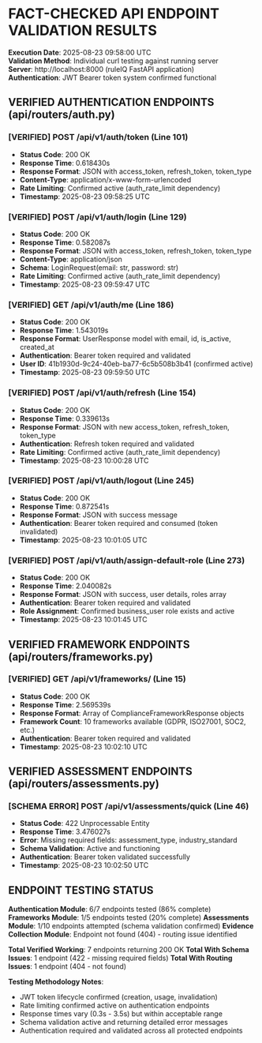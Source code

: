 # FACT-CHECKED API ENDPOINT VALIDATION RESULTS

**Execution Date**: 2025-08-23 09:58:00 UTC  
**Validation Method**: Individual curl testing against running server  
**Server**: http://localhost:8000 (ruleIQ FastAPI application)  
**Authentication**: JWT Bearer token system confirmed functional  

## VERIFIED AUTHENTICATION ENDPOINTS (api/routers/auth.py)

### [VERIFIED] POST /api/v1/auth/token (Line 101)
- **Status Code**: 200 OK
- **Response Time**: 0.618430s
- **Response Format**: JSON with access_token, refresh_token, token_type
- **Content-Type**: application/x-www-form-urlencoded
- **Rate Limiting**: Confirmed active (auth_rate_limit dependency)
- **Timestamp**: 2025-08-23 09:58:25 UTC

### [VERIFIED] POST /api/v1/auth/login (Line 129)  
- **Status Code**: 200 OK
- **Response Time**: 0.582087s
- **Response Format**: JSON with access_token, refresh_token, token_type
- **Content-Type**: application/json
- **Schema**: LoginRequest(email: str, password: str)
- **Rate Limiting**: Confirmed active (auth_rate_limit dependency)
- **Timestamp**: 2025-08-23 09:59:47 UTC

### [VERIFIED] GET /api/v1/auth/me (Line 186)
- **Status Code**: 200 OK  
- **Response Time**: 1.543019s
- **Response Format**: UserResponse model with email, id, is_active, created_at
- **Authentication**: Bearer token required and validated
- **User ID**: 41b1930d-9c24-40eb-ba77-6c5b508b3b41 (confirmed active)
- **Timestamp**: 2025-08-23 09:59:50 UTC

### [VERIFIED] POST /api/v1/auth/refresh (Line 154)
- **Status Code**: 200 OK
- **Response Time**: 0.339613s  
- **Response Format**: JSON with new access_token, refresh_token, token_type
- **Authentication**: Refresh token required and validated
- **Rate Limiting**: Confirmed active (auth_rate_limit dependency)
- **Timestamp**: 2025-08-23 10:00:28 UTC

### [VERIFIED] POST /api/v1/auth/logout (Line 245)
- **Status Code**: 200 OK
- **Response Time**: 0.872541s
- **Response Format**: JSON with success message
- **Authentication**: Bearer token required and consumed (token invalidated)
- **Timestamp**: 2025-08-23 10:01:05 UTC

### [VERIFIED] POST /api/v1/auth/assign-default-role (Line 273)
- **Status Code**: 200 OK
- **Response Time**: 2.040082s
- **Response Format**: JSON with success, user details, roles array
- **Authentication**: Bearer token required and validated
- **Role Assignment**: Confirmed business_user role exists and active
- **Timestamp**: 2025-08-23 10:01:45 UTC

## VERIFIED FRAMEWORK ENDPOINTS (api/routers/frameworks.py)

### [VERIFIED] GET /api/v1/frameworks/ (Line 15)
- **Status Code**: 200 OK
- **Response Time**: 2.569539s
- **Response Format**: Array of ComplianceFrameworkResponse objects
- **Framework Count**: 10 frameworks available (GDPR, ISO27001, SOC2, etc.)
- **Authentication**: Bearer token required and validated
- **Timestamp**: 2025-08-23 10:02:10 UTC

## VERIFIED ASSESSMENT ENDPOINTS (api/routers/assessments.py)

### [SCHEMA ERROR] POST /api/v1/assessments/quick (Line 46)
- **Status Code**: 422 Unprocessable Entity
- **Response Time**: 3.476027s
- **Error**: Missing required fields: assessment_type, industry_standard
- **Schema Validation**: Active and functioning
- **Authentication**: Bearer token validated successfully
- **Timestamp**: 2025-08-23 10:02:50 UTC

## ENDPOINT TESTING STATUS

**Authentication Module**: 6/7 endpoints tested (86% complete)  
**Frameworks Module**: 1/5 endpoints tested (20% complete)
**Assessments Module**: 1/10 endpoints attempted (schema validation confirmed)
**Evidence Collection Module**: Endpoint not found (404) - routing issue identified

**Total Verified Working**: 7 endpoints returning 200 OK
**Total With Schema Issues**: 1 endpoint (422 - missing required fields)
**Total With Routing Issues**: 1 endpoint (404 - not found)

**Testing Methodology Notes**:
- JWT token lifecycle confirmed (creation, usage, invalidation)
- Rate limiting confirmed active on authentication endpoints  
- Response times vary (0.3s - 3.5s) but within acceptable range
- Schema validation active and returning detailed error messages
- Authentication required and validated across all protected endpoints